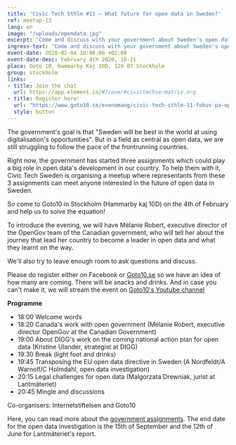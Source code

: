 ```yaml
---
title: 'Civic Tech Sthlm #11 – What future for open data in Sweden?'
ref: meetup-13
lang: en
image: "/uploads/opendata.jpg"
excerpt: "Come and discuss with your government about Sweden's open data policy for 2020, and listen to Canada's Open gov executive director tell us how her country became a leader in open data!"
ingress-text: "Come and discuss with your government about Sweden's open data policy for 2020, and listen to Canada's Open gov executive director tell us how her country became a leader in open data!"
event-date: 2020-02-04 18:00:00 +02:00
event-date-desc: February 4th 2020, 18-21
place: Goto 10, Hammarby Kaj 10D, 120 07 Stockholm
group: stockholm
links:
- title: Join the chat
  url: https://app.element.io/#/room/#civictechse:matrix.org
- title: Register here!
  url: "https://www.goto10.se/evenemang/civic-tech-sthlm-11-fokus-pa-oppna-data/"
  style: button
---
```


The government's goal is that "Sweden will be best in the world at using digitalisation's opportunities". But in a field as central as open data, we are still struggling to follow the pace of the frontrunning countries.

Right now, the government has started three assignments which could play a big role in open data's development in our country. To help them with it, Civic Tech Sweden is organising a meetup where representants from these 3 assignments can meet anyone interested in the future of open data in Sweden.

So come to Goto10 in Stockholm (Hammarby kaj 10D) on the 4th of February and help us to solve the equation!

To introduce the evening, we will have Mélanie Robert, executive director of the OpenGov team of the Canadian government, who will tell her about the journey that lead her country to become a leader in open data and what they learnt on the way.

We'll also try to leave enough room to ask questions and discuss.

Please do register either on Facebook or [Goto10.se](https://www.goto10.se/evenemang/civic-tech-sthlm-11-fokus-pa-oppna-data/) so we have an idea of how many are coming.
There will be snacks and drinks.
And in case you can't make it, we will stream the event on [Goto10's Youtube channel](https://www.youtube.com/channel/UCK5k7hsVwA_QZiSbRrQlW6Q)

**Programme**
* 18:00 Welcome words
* 18:20 Canada's work with open government (Mélanie Robert, executive director OpenGov at the Canadian Government)
* 19:00 About DIGG's work on the coming national action plan for open data  (Kristine Ulander, strategist at DIGG)
* 19:30 Break (light foot and drinks)
* 19:45 Transposing the EU open data directive in Sweden (A Nordfeldt/A Warnolf/C Holmdahl, open data investigation)
* 20:15 Legal challenges for open data (Malgorzata Drewniak, jurist at Lantmäteriet)
* 20:45 Mingle and discussions

Co-organisers: Internetstiftelsen and Goto10

Here, you can read more about the [government assignments](https://www.regeringen.se/pressmeddelanden/2019/05/regeringen-kraftsamlar-kring-artificiell-intelligens-och-oppna-data/).
The end date for the open data investigation is the 15th of September and the 12th of June for Lantmäteriet's report.
